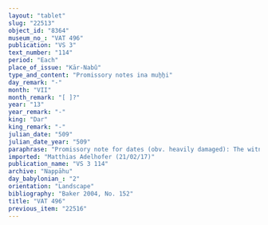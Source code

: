 ```yaml
---
layout: "tablet"
slug: "22513"
object_id: "8364"
museum_no_: "VAT 496"
publication: "VS 3"
text_number: "114"
period: "Each"
place_of_issue: "Kār-Nabû"
type_and_content: "Promissory notes ina muẖẖi"
day_remark: "-"
month: "VII"
month_remark: "[ ]?"
year: "13"
year_remark: "-"
king: "Dar"
king_remark: "-"
julian_date: "509"
julian_date_year: "509"
paraphrase: "Promissory note for dates (obv. heavily damaged): The witnesses, the mention of <strong>B</strong> as the tenant and also of <strong><sup>f</sup>A</strong> &ndash; albeit in an unclear context &ndash; suggest that the subject of this tablet is similar to that of n VAT353, which concerns dates as impost on <strong><sup>f</sup>A</strong>&rsquo;s field. 4 witnesses, including the scribe of VAT353 (Nab&ucirc;-aplu-iddin/Erība-Marduk//Rab-ban&ecirc;), and the scribe (Nab&ucirc;-iqī&scaron;anni/Marduk-bēl-zēri//&Scaron;umu-lib&scaron;i). The location, Kār-Nab&ucirc;, is further specified as nāru-&scaron;a-Ahhē-&scaron;ullim.<br /> &nbsp;<br /> <strong><sup>f</sup></strong><strong>A</strong> =<sup> f</sup>Ina-Esagil-ram&acirc;t/Balāṭu//Egibi; <strong>B</strong> = Balāṭu/Iddin-Bēl//S&icirc;n-dāˀin<br /> &nbsp;"
imported: "Matthias Adelhofer (21/02/17)"
publication_name: "VS 3 114"
archive: "Nappāhu"
day_babylonian_: "2"
orientation: "Landscape"
bibliography: "Baker 2004, No. 152"
title: "VAT 496"
previous_item: "22516"
---
```

